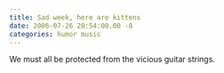```yaml
---
title: Sad week, here are kittens
date: 2006-07-26 20:54:00.00 -8
categories: humor music
---
```

We must all be protected from the vicious guitar strings.
